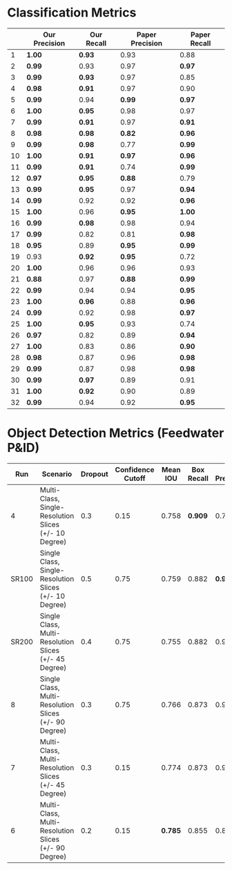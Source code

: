 # Classification Metrics

|   | Our Precision | Our Recall | Paper Precision | Paper Recall |
|---|----------------|-------------|-----------------|--------------|
| 1 | **1.00**       | **0.93**    | 0.93            | 0.88         |
| 2 | **0.99**       | 0.93        | 0.97            | **0.97**     |
| 3 | **0.99**       | **0.93**    | 0.97            | 0.85         |
| 4 | **0.98**       | **0.91**    | 0.97            | 0.90         |
| 5 | **0.99**       | 0.94        | **0.99**        | **0.97**     |
| 6 | **1.00**       | **0.95**    | 0.98            | 0.97         |
| 7 | **0.99**       | **0.91**    | 0.97            | **0.91**     |
| 8 | **0.98**       | **0.98**    | **0.82**        | **0.96**     |
| 9 | **0.99**       | **0.98**    | 0.77            | **0.99**     |
| 10| **1.00**       | **0.91**    | **0.97**        | **0.96**     |
| 11| **0.99**       | **0.91**    | 0.74            | **0.99**     |
| 12| **0.97**       | **0.95**    | **0.88**        | 0.79         |
| 13| **0.99**       | **0.95**    | 0.97            | **0.94**     |
| 14| **0.99**       | 0.92        | 0.92            | **0.96**     |
| 15| **1.00**       | 0.96        | **0.95**        | **1.00**     |
| 16| **0.99**       | **0.98**    | 0.98            | 0.94         |
| 17| **0.99**       | 0.82        | 0.81            | **0.98**     |
| 18| **0.95**       | 0.89        | **0.95**        | **0.99**     |
| 19| 0.93           | **0.92**    | **0.95**        | 0.72         |
| 20| **1.00**       | 0.96        | 0.96           | 0.93          |
| 21| **0.88**       | 0.97        | **0.88**       | **0.99**      |
| 22| **0.99**       | 0.94        | 0.94           | **0.95**      |
| 23| **1.00**       | **0.96**    | 0.88           | **0.96**      |
| 24| **0.99**       | 0.92        | 0.98           | **0.97**      |
| 25| **1.00**       | **0.95**    | 0.93           | 0.74          |
| 26| **0.97**       | 0.82        | 0.89           | **0.94**      |
| 27| **1.00**       | 0.83        | 0.86           | **0.90**      |
| 28| **0.98**       | 0.87        | 0.96           | **0.98**      |
| 29| **0.99**       | 0.87        | 0.98           | **0.98**      |
| 30| **0.99**       | **0.97**    | 0.89           | 0.91          |
| 31| **1.00**       | **0.92**    | 0.90           | 0.89          |
| 32| **0.99**       | 0.94        | 0.92           | **0.95**      |


# Object Detection Metrics (Feedwater P&ID)

| Run  | Scenario                                              |   Dropout   | Confidence Cutoff | Mean IOU           |  Box Recall        |     Box Precision     |
|------|-------------------------------------------------------|-------------|-------------------|--------------------|--------------------|-----------------------|
|   4  |Multi-Class, Single-Resolution Slices (+/- 10 Degree)  |      0.3    |         0.15      |   0.758            |     **0.909**      |        0.719          |
| SR100|Single Class, Single-Resolution Slices (+/- 10 Degree) |      0.5    |         0.75      |   0.759            |     0.882          |       **0.942**       |
| SR200|Single Class, Multi-Resolution Slices (+/- 45 Degree)  |      0.4    |         0.75      |   0.755            |     0.882          |        0.933          |
|   8  |Single Class, Multi-Resolution Slices (+/- 90 Degree)  |      0.3    |         0.75      |   0.766            |     0.873          |        0.932          |
|   7  |Multi-Class, Multi-Resolution Slices  (+/- 45 Degree)  |      0.3    |         0.15      |   0.774            |     0.873          |        0.914          |
|   6  |Multi-Class, Multi-Resolution Slices  (+/- 90 Degree)  |      0.2    |         0.15      |   **0.785**        |     0.855          |        0.870          |

